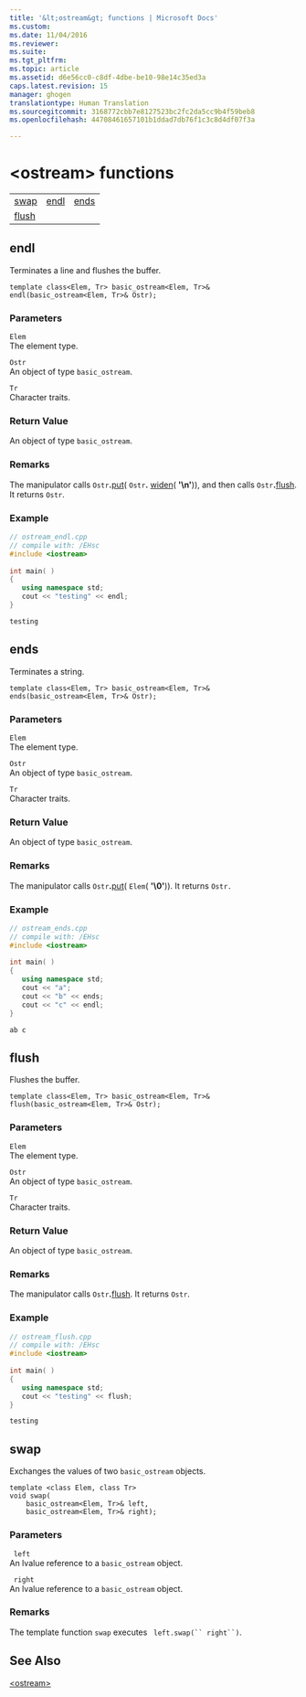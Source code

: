 ```yaml
---
title: '&lt;ostream&gt; functions | Microsoft Docs'
ms.custom: 
ms.date: 11/04/2016
ms.reviewer: 
ms.suite: 
ms.tgt_pltfrm: 
ms.topic: article
ms.assetid: d6e56cc0-c8df-4dbe-be10-98e14c35ed3a
caps.latest.revision: 15
manager: ghogen
translationtype: Human Translation
ms.sourcegitcommit: 3168772cbb7e8127523bc2fc2da5cc9b4f59beb8
ms.openlocfilehash: 44708461657101b1ddad7db76f1c3c8d4df07f3a

---
```

# &lt;ostream&gt; functions
||||  
|-|-|-|  
|[swap](#swap)|[endl](#endl)|[ends](#ends)|  
|[flush](#flush)|  
  
##  <a name="endl"></a>  endl  
 Terminates a line and flushes the buffer.  
  
```  
template class<Elem, Tr> basic_ostream<Elem, Tr>& endl(basic_ostream<Elem, Tr>& Ostr);
```  
  
### Parameters  
 `Elem`  
 The element type.  
  
 `Ostr`  
 An object of type `basic_ostream`.  
  
 `Tr`  
 Character traits.  
  
### Return Value  
 An object of type `basic_ostream`.  
  
### Remarks  
 The manipulator calls `Ostr`**.**[put](../standard-library/basic-ostream-class.md#basic_ostream__put)( `Ostr`**.** [widen](../standard-library/basic-ios-class.md#basic_ios__widen)( **'\n'**)), and then calls `Ostr`**.**[flush](../standard-library/basic-ostream-class.md#basic_ostream__flush). It returns `Ostr`.  
  
### Example  
  
```cpp  
// ostream_endl.cpp  
// compile with: /EHsc  
#include <iostream>  
  
int main( )   
{  
   using namespace std;  
   cout << "testing" << endl;  
}  
```  
  
```Output  
testing  
```  
  
##  <a name="ends"></a>  ends  
 Terminates a string.  
  
```  
template class<Elem, Tr> basic_ostream<Elem, Tr>& ends(basic_ostream<Elem, Tr>& Ostr);
```  
  
### Parameters  
 `Elem`  
 The element type.  
  
 `Ostr`  
 An object of type `basic_ostream`.  
  
 `Tr`  
 Character traits.  
  
### Return Value  
 An object of type `basic_ostream`.  
  
### Remarks  
 The manipulator calls `Ostr`**.**[put](../standard-library/basic-ostream-class.md#basic_ostream__put)( `Elem`( **'\0'**)). It returns `Ostr.`  
  
### Example  
  
```cpp  
// ostream_ends.cpp  
// compile with: /EHsc  
#include <iostream>  
  
int main( )   
{  
   using namespace std;  
   cout << "a";  
   cout << "b" << ends;  
   cout << "c" << endl;  
}  
```  
  
```Output  
ab c  
```  
  
##  <a name="flush"></a>  flush  
 Flushes the buffer.  
  
```  
template class<Elem, Tr> basic_ostream<Elem, Tr>& flush(basic_ostream<Elem, Tr>& Ostr);
```  
  
### Parameters  
 `Elem`  
 The element type.  
  
 `Ostr`  
 An object of type `basic_ostream`.  
  
 `Tr`  
 Character traits.  
  
### Return Value  
 An object of type `basic_ostream`.  
  
### Remarks  
 The manipulator calls `Ostr`**.**[flush](../standard-library/basic-ostream-class.md#basic_ostream__flush). It returns `Ostr`.  
  
### Example  
  
```cpp  
// ostream_flush.cpp  
// compile with: /EHsc  
#include <iostream>  
  
int main( )   
{  
   using namespace std;  
   cout << "testing" << flush;  
}  
```  
  
```Output  
testing  
```  
  
##  <a name="swap"></a>  swap  
 Exchanges the values of two `basic_ostream` objects.  
  
```  
template <class Elem, class Tr>  
void swap(
    basic_ostream<Elem, Tr>& left,  
    basic_ostream<Elem, Tr>& right);
```  
  
### Parameters  
 ` left`  
 An lvalue reference to a `basic_ostream` object.  
  
 ` right`  
 An lvalue reference to a `basic_ostream` object.  
  
### Remarks  
 The template function `swap` executes ` left.swap(`` right``)`.  
  
## See Also  
 [\<ostream>](../standard-library/ostream.md)




<!--HONumber=Jan17_HO1-->


